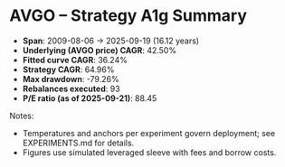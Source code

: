# AVGO – Strategy A1g Summary

- **Span**: 2009-08-06 → 2025-09-19 (16.12 years)
- **Underlying (AVGO price) CAGR**: 42.50%
- **Fitted curve CAGR**: 36.24%
- **Strategy CAGR**: 64.96%
- **Max drawdown**: -79.26%
- **Rebalances executed**: 93
- **P/E ratio (as of 2025-09-21)**: 88.45

Notes:

- Temperatures and anchors per experiment govern deployment; see EXPERIMENTS.md for details.
- Figures use simulated leveraged sleeve with fees and borrow costs.

